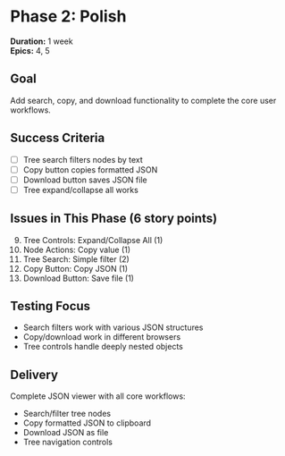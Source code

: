 # Phase 2: Polish

**Duration:** 1 week  
**Epics:** 4, 5

## Goal
Add search, copy, and download functionality to complete the core user workflows.

## Success Criteria
- [ ] Tree search filters nodes by text
- [ ] Copy button copies formatted JSON
- [ ] Download button saves JSON file
- [ ] Tree expand/collapse all works

## Issues in This Phase (6 story points)
9. Tree Controls: Expand/Collapse All (1)
10. Node Actions: Copy value (1)
11. Tree Search: Simple filter (2)
12. Copy Button: Copy JSON (1)
13. Download Button: Save file (1)

## Testing Focus
- Search filters work with various JSON structures
- Copy/download work in different browsers
- Tree controls handle deeply nested objects

## Delivery
Complete JSON viewer with all core workflows:
- Search/filter tree nodes
- Copy formatted JSON to clipboard
- Download JSON as file
- Tree navigation controls